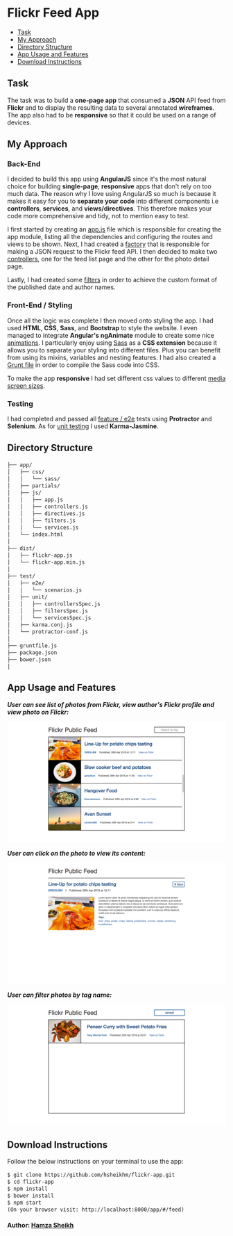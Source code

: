 # Flickr Feed App

* [Task](#task)
* [My Approach](#my-approach)
* [Directory Structure](#directory-structure)
* [App Usage and Features](#app-usage-and-features)
* [Download Instructions](#download-instructions)

## Task

The task was to build a **one-page app** that consumed a **JSON** API feed from **Flickr** and to display the resulting data to several annotated **wireframes**. The app also had to be **responsive** so that it could be used on a range of devices.

## My Approach

### Back-End

I decided to build this app using **AngularJS** since it's the most natural choice for building **single-page**, **responsive** apps that don't rely on too much data. The reason why I love using AngularJS so much is because it makes it easy for you to **separate your code** into different components i.e **controllers**, **services**, and **views/directives**. This therefore makes your code more comprehensive and tidy, not to mention easy to test.

I first started by creating an [app.js](https://github.com/hsheikhm/flickr-app/blob/master/app/js/app.js) file which is responsible for creating the app module, listing all the dependencies and configuring the routes and views to be shown. Next, I had created a [factory](https://github.com/hsheikhm/flickr-app/blob/master/app/js/services.js) that is responsible for making a JSON request to the Flickr feed API. I then decided to make two [controllers](https://github.com/hsheikhm/flickr-app/blob/master/app/js/controllers.js), one for the feed list page and the other for the photo detail page.

Lastly, I had created some [filters](https://github.com/hsheikhm/flickr-app/blob/master/app/js/filters.js) in order to achieve the custom format of the published date and author names.

### Front-End / Styling

Once all the logic was complete I then moved onto styling the app. I had used **HTML**, **CSS**, **Sass**, and **Bootstrap** to style the website. I even managed to integrate **Angular's ngAnimate** module to create some nice [animations](https://github.com/hsheikhm/flickr-app/blob/master/app/css/animations.css). I particularly enjoy using [Sass](https://github.com/hsheikhm/flickr-app/tree/master/app/css/sass) as a **CSS extension** because it allows you to separate your styling into different files. Plus you can benefit from using its mixins, variables and nesting features. I had also created a [Grunt file](https://github.com/hsheikhm/flickr-app/blob/master/gruntfile.js) in order to compile the Sass code into CSS.

To make the app **responsive** I had set different css values to different [media screen sizes](https://github.com/hsheikhm/flickr-app/blob/master/app/css/sass/_index.sass).

### Testing

I had completed and passed all [feature / e2e](https://github.com/hsheikhm/flickr-app/blob/master/test/e2e/scenarios.js) tests using **Protractor** and **Selenium**. As for [unit testing](https://github.com/hsheikhm/flickr-app/tree/master/test/unit) I used **Karma-Jasmine**.

## Directory Structure

```
├── app/
│   ├── css/
│   │   └── sass/
│   ├── partials/     
│   ├── js/   
│   │   ├── app.js
│   │   ├── controllers.js
│   │   ├── directives.js
│   │   ├── filters.js
│   │   └── services.js
│   └── index.html
│   
├── dist/
│   ├── flickr-app.js
│   └── flickr-app.min.js
│
├── test/
│   ├── e2e/
│   │   └── scenarios.js
│   ├── unit/  
│   │   ├── controllersSpec.js
│   │   ├── filtersSpec.js
│   │   └── servicesSpec.js
│   ├── karma.conj.js
│   └── protractor-conf.js
│
├── gruntfile.js
├── package.json
├── bower.json
│
```

## App Usage and Features

***User can see list of photos from Flickr, view author's Flickr profile and view photo on Flickr:***

![Feed List Page](https://github.com/hsheikhm/Github-Images/blob/master/flickr-app/feed-list-page.png)

***User can click on the photo to view its content:***

![Photo Detail Page](https://github.com/hsheikhm/Github-Images/blob/master/flickr-app/photo-detail-page.png)

***User can filter photos by tag name:***

![Search by Tag](https://github.com/hsheikhm/Github-Images/blob/master/flickr-app/tag-search.png)

## Download Instructions

Follow the below instructions on your terminal to use the app:

```
$ git clone https://github.com/hsheikhm/flickr-app.git
$ cd flickr-app
$ npm install
$ bower install
$ npm start
(On your browser visit: http://localhost:8000/app/#/feed)
```

#### Author: [Hamza Sheikh](https://github.com/hsheikhm)
